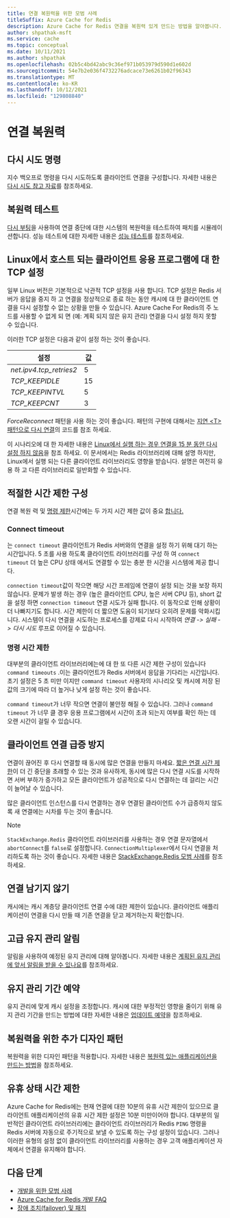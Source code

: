 ```yaml
---
title: 연결 복원력을 위한 모범 사례
titleSuffix: Azure Cache for Redis
description: Azure Cache for Redis 연결을 복원력 있게 만드는 방법을 알아봅니다.
author: shpathak-msft
ms.service: cache
ms.topic: conceptual
ms.date: 10/11/2021
ms.author: shpathak
ms.openlocfilehash: 02b5c4bd42abc9c36ef971b053979d590d1e602d
ms.sourcegitcommit: 54e7b2e036f4732276adcace73e6261b02f96343
ms.translationtype: MT
ms.contentlocale: ko-KR
ms.lasthandoff: 10/12/2021
ms.locfileid: "129808840"
---
```

# <a name="connection-resilience"></a>연결 복원력

## <a name="retry-commands"></a>다시 시도 명령

지수 백오프로 명령을 다시 시도하도록 클라이언트 연결을 구성합니다. 자세한 내용은 [다시 시도 참고 자료](/azure/architecture/best-practices/retry-service-specific#azure-cache-for-redis)를 참조하세요.

## <a name="test-resiliency"></a>복원력 테스트

[다시 부팅](cache-administration.md#reboot)을 사용하여 연결 중단에 대한 시스템의 복원력을 테스트하여 패치를 시뮬레이션합니다. 성능 테스트에 대한 자세한 내용은 [성능 테스트](cache-best-practices-performance.md)를 참조하세요.

## <a name="tcp-settings-for-linux-hosted-client-applications"></a>Linux에서 호스트 되는 클라이언트 응용 프로그램에 대 한 TCP 설정

일부 Linux 버전은 기본적으로 낙관적 TCP 설정을 사용 합니다. TCP 설정은 Redis 서버가 응답을 중지 하 고 연결을 정상적으로 종료 하는 동안 캐시에 대 한 클라이언트 연결을 다시 설정할 수 없는 상황을 만들 수 있습니다. Azure Cache For Redis의 주 노드를 사용할 수 없게 되 면 (예: 계획 되지 않은 유지 관리) 연결을 다시 설정 하지 못할 수 있습니다.

이러한 TCP 설정은 다음과 같이 설정 하는 것이 좋습니다.

|설정  |값 |
|---------|---------|
| *net.ipv4.tcp_retries2*   | 5 |
| *TCP_KEEPIDLE*   | 15 |
| *TCP_KEEPINTVL*  | 5 |
| *TCP_KEEPCNT* | 3 |

*ForceReconnect* 패턴을 사용 하는 것이 좋습니다. 패턴의 구현에 대해서는 [지연 \<T\> 패턴으로 다시 연결](https://gist.github.com/JonCole/925630df72be1351b21440625ff2671f#file-redis-lazyreconnect-cs)의 코드를 참조 하세요.

이 시나리오에 대 한 자세한 내용은 [Linux에서 실행 하는 경우 연결을 15 분 동안 다시 설정 하지 않음](https://github.com/StackExchange/StackExchange.Redis/issues/1848#issuecomment-913064646)을 참조 하세요. 이 문서에서는 Redis 라이브러리에 대해 설명 하지만, Linux에서 실행 되는 다른 클라이언트 라이브러리도 영향을 받습니다. 설명은 여전히 유용 하 고 다른 라이브러리로 일반화할 수 있습니다.

## <a name="configure-appropriate-timeouts"></a>적절한 시간 제한 구성

연결 복원 력 및 [명령 제한](#command-timeout)시간에는 두 가지 시간 제한 값이 중요 [합니다.](#connect-timeout)

### <a name="connect-timeout"></a>Connect timeout

는 `connect timeout` 클라이언트가 Redis 서버와의 연결을 설정 하기 위해 대기 하는 시간입니다. 5 초를 사용 하도록 클라이언트 라이브러리를 구성 하 여 `connect timeout` 더 높은 CPU 상태 에서도 연결할 수 있는 충분 한 시간을 시스템에 제공 합니다.

`connection timeout`값이 작으면 해당 시간 프레임에 연결이 설정 되는 것을 보장 하지 않습니다. 문제가 발생 하는 경우 (높은 클라이언트 CPU, 높은 서버 CPU 등), short 값을 설정 하면 `connection timeout` 연결 시도가 실패 합니다. 이 동작으로 인해 상황이 더 나빠지기도 합니다. 시간 제한이 더 짧으면 도움이 되기보다 오히려 문제를 악화시킵니다. 시스템이 다시 연결을 시도하는 프로세스를 강제로 다시 시작하여 *연결 -> 실패 -> 다시 시도* 루프로 이어질 수 있습니다.

### <a name="command-timeout"></a>명령 시간 제한

대부분의 클라이언트 라이브러리에는에 대 한 또 다른 시간 제한 구성이 있습니다 `command timeouts` .이는 클라이언트가 Redis 서버에서 응답을 기다리는 시간입니다. 초기 설정은 5 초 미만 이지만 `command timeout` 사용자의 시나리오 및 캐시에 저장 된 값의 크기에 따라 더 높거나 낮게 설정 하는 것이 좋습니다.

`command timeout`가 너무 작으면 연결이 불안정 해질 수 있습니다. 그러나 `command timeout` 가 너무 클 경우 응용 프로그램에서 시간이 초과 되는지 여부를 확인 하는 데 오랜 시간이 걸릴 수 있습니다.

## <a name="avoid-client-connection-spikes"></a>클라이언트 연결 급증 방지

연결이 끊어진 후 다시 연결할 때 동시에 많은 연결을 만들지 마세요. [짧은 연결 시간 제한](#configure-appropriate-timeouts)이 더 긴 중단을 초래할 수 있는 것과 유사하게, 동시에 많은 다시 연결 시도를 시작하면 서버 부하가 증가하고 모든 클라이언트가 성공적으로 다시 연결하는 데 걸리는 시간이 늘어날 수 있습니다.

많은 클라이언트 인스턴스를 다시 연결하는 경우 연결된 클라이언트 수가 급증하지 않도록 새 연결에는 시차를 두는 것이 좋습니다.

> [!NOTE]
> `StackExchange.Redis` 클라이언트 라이브러리를 사용하는 경우 연결 문자열에서 `abortConnect`를 `false`로 설정합니다.  `ConnectionMultiplexer`에서 다시 연결을 처리하도록 하는 것이 좋습니다. 자세한 내용은 [StackExchange.Redis 모범 사례](/azure/azure-cache-for-redis/cache-management-faq#stackexchangeredis-best-practices)를 참조하세요.

## <a name="avoid-leftover-connections"></a>연결 남기지 않기

캐시에는 캐시 계층당 클라이언트 연결 수에 대한 제한이 있습니다. 클라이언트 애플리케이션이 연결을 다시 만들 때 기존 연결을 닫고 제거하는지 확인합니다.

## <a name="advance-maintenance-notification"></a>고급 유지 관리 알림

알림을 사용하여 예정된 유지 관리에 대해 알아봅니다. 자세한 내용은 [계획된 유지 관리에 앞서 알림을 받을 수 있나요](cache-failover.md#can-i-be-notified-in-advance-of-planned-maintenance)를 참조하세요.

## <a name="schedule-maintenance-window"></a>유지 관리 기간 예약

유지 관리에 맞게 캐시 설정을 조정합니다. 캐시에 대한 부정적인 영향을 줄이기 위해 유지 관리 기간을 만드는 방법에 대한 자세한 내용은 [업데이트 예약](cache-administration.md#schedule-updates)을 참조하세요.

## <a name="more-design-patterns-for-resilience"></a>복원력을 위한 추가 디자인 패턴

복원력을 위한 디자인 패턴을 적용합니다. 자세한 내용은 [복원력 있는 애플리케이션을 만드는 방법](cache-failover.md#how-do-i-make-my-application-resilient)을 참조하세요.

## <a name="idle-timeout"></a>유휴 상태 시간 제한

Azure Cache for Redis에는 현재 연결에 대한 10분의 유휴 시간 제한이 있으므로 클라이언트 애플리케이션의 유휴 시간 제한 설정은 10분 미만이어야 합니다. 대부분의 일반적인 클라이언트 라이브러리에는 클라이언트 라이브러리가 Redis `PING` 명령을 Redis 서버에 자동으로 주기적으로 보낼 수 있도록 하는 구성 설정이 있습니다. 그러나 이러한 유형의 설정 없이 클라이언트 라이브러리를 사용하는 경우 고객 애플리케이션 자체에서 연결을 유지해야 합니다.

## <a name="next-steps"></a>다음 단계

- [개발을 위한 모범 사례](cache-best-practices-development.md)
- [Azure Cache for Redis 개발 FAQ](cache-development-faq.yml)
- [장애 조치(failover) 및 패치](cache-failover.md)
